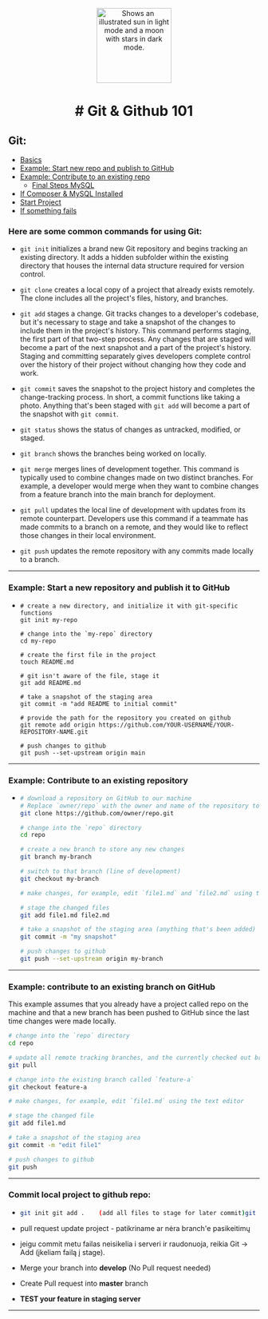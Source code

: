 <p align="center"><img width="150" alt="Shows an illustrated sun in light mode and a moon with stars in dark mode." src="https://www.biteinteractive.com/wp-content/uploads/2021/05/git-vs-github.png"></p>

<h1 align="center">
# Git & Github 101
 </h1>

## Git:
  - [Basics](#here-are-some-common-commands-for-using-git)
  - [Example: Start new repo and publish to GitHub](#example-start-a-new-repository-and-publish-it-to-github)
  - [Example: Contribute to an existing repo](#example-contribute-to-an-existing-repository)
    - [Final Steps MySQL](#computer-mysql-setup-final-step-securing-mysql)
  - [If Composer & MySQL Installed](#computer-if-composer--mysql-installed)
  - [Start Project](#computer-start-existing-project)
  - [If something fails](#bangbang-if-project-doesnt-start-properly-try)

### Here are some common commands for using Git:

-  ``git init`` initializes a brand new Git repository and begins tracking an existing directory. It adds a hidden subfolder within the existing directory that houses the internal data structure required for version control.

-  ``git clone`` creates a local copy of a project that already exists remotely. The clone includes all the project's files, history, and branches.

-  ``git add`` stages a change. Git tracks changes to a developer's codebase, but it's necessary to stage and take a snapshot of the changes to include them in the project's history. This command performs staging, the first part of that two-step process. Any changes that are staged will become a part of the next snapshot and a part of the project's history. Staging and committing separately gives developers complete control over the history of their project without changing how they code and work.

-  ``git commit`` saves the snapshot to the project history and completes the change-tracking process. In short, a commit functions like taking a photo. Anything that's been staged with ``git add`` will become a part of the snapshot with ``git commit``.

-  ``git status`` shows the status of changes as untracked, modified, or staged.

-  ``git branch`` shows the branches being worked on locally.

-  ``git merge`` merges lines of development together. This command is typically used to combine changes made on two distinct branches. For example, a developer would merge when they want to combine changes from a feature branch into the main branch for deployment.

-  ``git pull`` updates the local line of development with updates from its remote counterpart. Developers use this command if a teammate has made commits to a branch on a remote, and they would like to reflect those changes in their local environment.

-  ``git push`` updates the remote repository with any commits made locally to a branch.

<hr/>

### Example: Start a new repository and publish it to GitHub

- ```
  # create a new directory, and initialize it with git-specific functions
  git init my-repo

  # change into the `my-repo` directory
  cd my-repo

  # create the first file in the project
  touch README.md

  # git isn't aware of the file, stage it
  git add README.md

  # take a snapshot of the staging area
  git commit -m "add README to initial commit"

  # provide the path for the repository you created on github
  git remote add origin https://github.com/YOUR-USERNAME/YOUR-REPOSITORY-NAME.git

  # push changes to github
  git push --set-upstream origin main
  ```

<hr/>

### Example: Contribute to an existing repository
- ```bash
  # download a repository on GitHub to our machine
  # Replace `owner/repo` with the owner and name of the repository to clone
  git clone https://github.com/owner/repo.git

  # change into the `repo` directory
  cd repo

  # create a new branch to store any new changes
  git branch my-branch

  # switch to that branch (line of development)
  git checkout my-branch

  # make changes, for example, edit `file1.md` and `file2.md` using the text editor

  # stage the changed files
  git add file1.md file2.md

  # take a snapshot of the staging area (anything that's been added)
  git commit -m "my snapshot"

  # push changes to github
  git push --set-upstream origin my-branch
  ```

<hr/>

### Example: contribute to an existing branch on GitHub
This example assumes that you already have a project called repo on the machine and that a new branch has been pushed to GitHub since the last time changes were made locally.

```bash
# change into the `repo` directory
cd repo

# update all remote tracking branches, and the currently checked out branch
git pull

# change into the existing branch called `feature-a`
git checkout feature-a

# make changes, for example, edit `file1.md` using the text editor

# stage the changed file
git add file1.md

# take a snapshot of the staging area
git commit -m "edit file1"

# push changes to github
git push
```

<hr/>

### Commit local project to github repo:

   - ```bash
     git init git add .    (add all files to stage for later commit)git commit -m "Message to describe commit."
     ```
-  pull request update project - patikriname ar nėra branch'e pasikeitimų
-  jeigu commit metu failas neisikelia i serveri ir raudonuoja, reikia Git -> Add (įkeliam failą į stage).

-  Merge your branch into **develop** (No Pull request needed)
-  Create Pull request into **master** branch
-  **TEST your feature in staging server**


<hr/>
